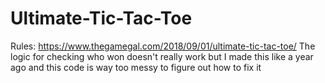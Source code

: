 # Ultimate-Tic-Tac-Toe
Rules: https://www.thegamegal.com/2018/09/01/ultimate-tic-tac-toe/ 
The logic for checking who won doesn't really work but I made this like a year ago and this code is way too messy to figure out how to fix it